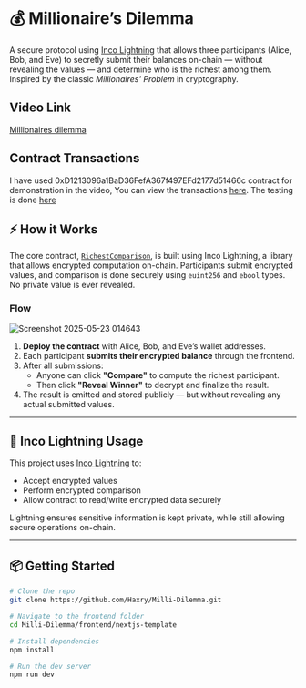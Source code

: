 # 💰 Millionaire’s Dilemma

A secure protocol using [Inco Lightning](https://docs.inco.org/lightning/) that allows three participants (Alice, Bob, and Eve) to secretly submit their balances on-chain — without revealing the values — and determine who is the richest among them. Inspired by the classic *Millionaires' Problem* in cryptography.

## Video Link
[Millionaires dilemma](https://vimeo.com/1087215678?share=copy#t=0)

## Contract Transactions 
I have used 0xD1213096a1BaD36FefA367f497EFd2177d51466c contract for demonstration in the video, You can view the transactions [here](https://sepolia.basescan.org/address/0xd1213096a1bad36fefa367f497efd2177d51466c).
The testing is done [here](https://github.com/Haxry/Milli-Dilemma/blob/master/lightning-rod/contracts/src/test/TestRich.t.sol)
## ⚡ How it Works

The core contract, [`RichestComparison`](https://github.com/Haxry/Milli-Dilemma/blob/master/lightning-rod/contracts/src/Rich.sol), is built using Inco Lightning, a library that allows encrypted computation on-chain. Participants submit encrypted values, and comparison is done securely using `euint256` and `ebool` types. No private value is ever revealed.

### Flow
![Screenshot 2025-05-23 014643](https://github.com/user-attachments/assets/0d01d0cc-a65c-4592-9967-518f06e8206d)


1. **Deploy the contract** with Alice, Bob, and Eve’s wallet addresses.
2. Each participant **submits their encrypted balance** through the frontend.
3. After all submissions:
   - Anyone can click **"Compare"** to compute the richest participant.
   - Then click **"Reveal Winner"** to decrypt and finalize the result.
4. The result is emitted and stored publicly — but without revealing any actual submitted values.

---

## 🔐 Inco Lightning Usage

This project uses [Inco Lightning](https://github.com/inco-org/inco-lightning) to:

- Accept encrypted values 
- Perform encrypted comparison 
- Allow contract to read/write encrypted data securely 

Lightning ensures sensitive information is kept private, while still allowing secure operations on-chain.

---

## 📦 Getting Started

```bash
# Clone the repo
git clone https://github.com/Haxry/Milli-Dilemma.git

# Navigate to the frontend folder
cd Milli-Dilemma/frontend/nextjs-template

# Install dependencies
npm install

# Run the dev server
npm run dev
